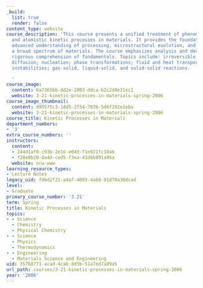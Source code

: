 ```yaml
---
_build:
  list: true
  render: false
content_type: website
course_description: 'This course presents a unified treatment of phenomenological
  and atomistic kinetic processes in materials. It provides the foundation for the
  advanced understanding of processing, microstructural evolution, and behavior for
  a broad spectrum of materials. The course emphasizes analysis and development of
  rigorous comprehension of fundamentals. Topics include: irreversible thermodynamics;
  diffusion; nucleation; phase transformations; fluid and heat transport; morphological
  instabilities; gas-solid, liquid-solid, and solid-solid reactions.

  '
course_image:
  content: 6a7365bb-dd2e-2803-ddca-b2c2d8e21ec1
  website: 3-21-kinetic-processes-in-materials-spring-2006
course_image_thumbnail:
  content: d95575c3-1dd5-2f54-7030-5d6f202e1eba
  website: 3-21-kinetic-processes-in-materials-spring-2006
course_title: Kinetic Processes in Materials
department_numbers:
- '3'
extra_course_numbers: ''
instructors:
  content:
  - 244d1af0-c93b-2e16-e04d-f1e921fc10ab
  - f28e0b20-da4d-ced5-f3ea-41d6b891a95a
  website: ocw-www
learning_resource_types:
- Lecture Notes
legacy_uid: fdbd2f21-a4a7-4003-4a68-91d78a30dcad
level:
- Graduate
primary_course_number: '3.21'
term: Spring
title: Kinetic Processes in Materials
topics:
- - Science
  - Chemistry
  - Physical Chemistry
- - Science
  - Physics
  - Thermodynamics
- - Engineering
  - Materials Science and Engineering
uid: 35768771-acad-4cab-8d5b-51a7ed7a89a5
url_path: courses/3-21-kinetic-processes-in-materials-spring-2006
year: '2006'
---
```

